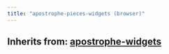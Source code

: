 ```yaml
---
title: "apostrophe-pieces-widgets (browser)"
---
```

## Inherits from: [apostrophe-widgets](../apostrophe-widgets/browser-apostrophe-widgets.html)

